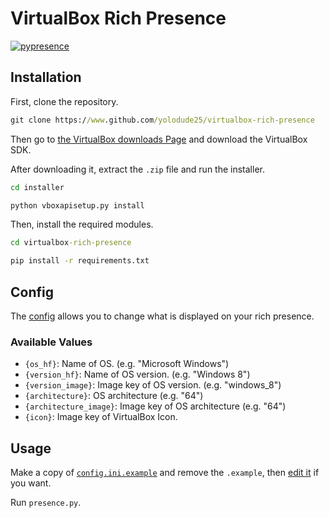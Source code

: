 # VirtualBox Rich Presence

[![pypresence](https://img.shields.io/badge/using-pypresence-00bb88.svg?style=for-the-badge&logo=discord&logoWidth=20)](https://github.com/qwertyquerty/pypresence)

## Installation

First, clone the repository.

```cmd
git clone https://www.github.com/yolodude25/virtualbox-rich-presence
```

Then go to [the VirtualBox downloads Page](https://www.virtualbox.org/wiki/Downloads) and download the VirtualBox SDK.

After downloading it, extract the `.zip` file and run the installer.

```cmd
cd installer
```

```cmd
python vboxapisetup.py install
```

Then, install the required modules.

```cmd
cd virtualbox-rich-presence
```

```cmd
pip install -r requirements.txt
```

## Config

The [config](config.ini.example) allows you to change what is displayed on your rich presence.

### Available Values

- `{os_hf}`: Name of OS. (e.g. "Microsoft Windows")
- `{version_hf}`: Name of OS version. (e.g. "Windows 8")
- `{version_image}`: Image key of OS version. (e.g. "windows_8")
- `{architecture}`: OS architecture (e.g. "64")
- `{architecture_image}`: Image key of OS architecture (e.g. "64")
- `{icon}`: Image key of VirtualBox Icon.

## Usage

Make a copy of [`config.ini.example`](config.ini.example) and remove the `.example`, then [edit it](#config) if you want.

Run `presence.py`.
